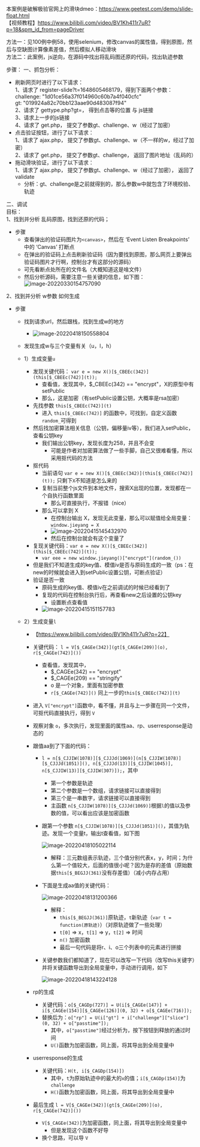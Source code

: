 本案例是破解极验官网上的滑块dmeo：https://www.geetest.com/demo/slide-float.html  
【视频教程】https://www.bilibili.com/video/BV1Kh411r7uR?p=18&spm_id_from=pageDriver

方法一：见100例中例58，使用selenium，修改canvas的属性值，得到原图，然后与空缺图计算像素差值，然后模拟人移动滑块  
方法二：此案例，js逆向，在源码中找出将乱码图还原的代码，找出轨迹参数

步骤：
一、抓包分析：

- 刷新网页时进行了以下请求：  
  1、请求了 register-slide?t=1648605468179，得到下面两个参数：  
         challenge: "1d01ce56a37f014960c60b7a4f040cfc"  
         gt: "019924a82c70bb123aae90d483087f94"  
  2、请求了 gettype.php?gt=， 得到点击等的位置 与 js链接  
  3、请求上一步的js链接  
  4、请求了 get.php， 提交了参数gt、challenge、w（经过了加密）  
- 点击验证按钮，进行了以下请求：  
  1、请求了 ajax.php， 提交了参数gt、challenge、w（不一样的w，经过了加密）  
  2、请求了 get.php， 提交了参数gt、challenge， 返回了图片地址（乱码的）  
- 拖动滑块验证，进行了以下请求：  
  1、请求了 ajax.php， 提交了参数gt、challenge、w（经过了加密）， 返回了 validate  
  - 分析：gt、challenge是之前就得到的，那么参数w中就包含了环境校验、轨迹  

二、调试  
目标：  
1、找到并分析 乱码原图，找到还原的代码；
- 步骤
    - 查看弹出的验证码图片为`<canvas>`，然后在 ‘Event Listen Breakpoints’ 中的 ‘Canvas’ 打断点
    - 在弹出的验证码上点击刷新验证码（因为要找到原图，那么网页上要弹出验证码图片才行啊，控制台才有这部分的源码）
    - 可先看断点处所在的文件名（大概知道这是啥文件）
    - 然后分析源码，需要注意一些关键的信息，如下图：
    ![image-20220330154757090](./jiyan_picture/canvas.png)

2、找到并分析 w参数 如何生成
- 步骤
  - 找到请求url，然后跟栈，找到生成w的地方
  
    - ![image-20220418150558804](./jiyan_picture/image-20220418150558804.png)
  
  - 发现生成w与三个变量有关（u，l，h）
  
  - 1）生成变量`u`
  
    - 发现关键代码： `var e = new X()[$_CBEEc(342)](this[$_CBEEc(742)](t));`
      - 查看值，发现其中，$_CBEEc(342) == "encrypt"，X的原型中有setPublic
      - 那么，这是加密（有setPublic设置公钥，大概率是rsa加密）
    - 先找参数 `this[$_CBEEc(742)](t)`
      - 进入 `this[$_CBEEc(742)]` 的函数中，可找到，自定义函数`random_`可得到
    - 然后找加密算法相关信息（公钥，偏移量iv等），我们进入setPublic，查看公钥key
      - 我们输出公钥key，发现长度为258，并且不会变
        - 可能是作者对加密算法做了一些手脚，自己又很难看懂，所以采用抠代码的方法
    - 抠代码
      - 当前语句 `var e = new X()[$_CBEEc(342)](this[$_CBEEc(742)](t));` 只剩下`X`不知道是怎么来的
      - 复制当前整个js文件到本地文件，搜索X出现的位置，发现都在一个自执行函数里面
        - 那么可直接执行，不报错（nice）
      - 那么可以拿到 X
        - 在控制台输出 X，发现无此变量，那么可以赋值给全局变量： `window.jieyang = X`
        - ![image-20220415145432970](./jiyan_picture/image-20220415145432970.png)
        - 然后在控制台就会有这个变量了
    - 复现关键代码：`var e = new X()[$_CBEEc(342)](this[$_CBEEc(742)](t));`
      - `var eee = new window.jieyang()["encrypt"](random_())`
    - 但是我们不知道生成的key值、模值iv是否与原码生成的一致（ps：在new的时候就会进入到setPublic设置公钥，可断点验证）
    - 验证是否一致
      - 原码生成的key值、模值iv在之前调试的时候已经看到了
      - 复现的代码在控制台执行后，再查看new之后设置的公钥key
        - 设置断点查看值
      - ![image-20220415151157783](./jiyan_picture/image-20220415151157783.png)
  
  - 2）生成变量`l`
  
    - 【https://www.bilibili.com/video/BV1Kh411r7uR?p=22】
  
    - 关键代码： `l = V[$_CAGEe(342)](gt[$_CAGEe(209)](o), r[$_CAGEe(742)]())`
      - 查看值，发现其中，
        - $_CAGEe(342) == "encrypt"
        - $_CAGEe(209) == "stringify"
        - o 是一个对象，里面有加密参数
        - `r[$_CAGEe(742)]()` 同上一步的`this[$_CBEEc(742)](t)`
  
    - 进入 `V["encrypt"]`函数中，看不懂，并且与上一步骤在同一个文件，可抠代码直接执行，得到 `V`
  
    - 观察对象 `o`，多次执行，发现里面的属性aa、rp、userresponse是动态的
  
    - 跟值aa到了下面的代码：
  
      - `l = n[$_CJJIW(1078)][$_CJJJd(1069)](n[$_CJJIW(1078)][$_CJJJd(1051)](), n[$_CJJJd(13)][$_CJJIW(1045)], n[$_CJJIW(13)][$_CJJIW(307)]);`，其中
  
        - 第一个参数是轨迹
        - 第二个参数是一个数组，请求链接可以直接得到
        - 第三个是一串数字，请求链接可以直接得到
        - 主函数 `n[$_CJJIW(1078)][$_CJJJd(1069)]`根据`l`的值以及参数的值，可以看出应该是加密函数
  
      - 跟第一个参数 `n[$_CJJIW(1078)][$_CJJJd(1051)]()`，其值为轨迹。发现一个变量t，输出t查看值，如下图
  
        ![image-20220418105022114](./jiyan_picture/image-20220418105022114.png)
  
        - 解释：三元数组表示轨迹，三个值分别代表x，y，时间；为什么第一个值较大，后面的值很小呢？因为是存的差值（原始数据`this[$_BEGJJ(361)`没有存差值）（减小内存占用）
  
      - 下面是生成aa值的关键代码：
  
        ![image-20220418131200366](./jiyan_picture/image-20220418131200366.png)
  
        - 解释：
          - `this[$_BEGJJ(361)]`原轨迹，`t`新轨迹（`var t = function(原轨迹)`）（对原轨迹做了一些处理）
          - `t[0]` => x，`t[1]` => y，`t[2]` => 时间
          - `n()` 加密函数
          - 最后一句代码是将r、i、o三个列表中的元素进行拼接
  
      - 关键参数我们都知道了，现在可以改写一下代码（改写this关键字）并将关键函数导出到全局变量中，手动进行调用，如下
  
        ![image-20220418143224128](./jiyan_picture/image-20220418143224128.png)
  
    - rp的生成
  
      - 关键代码：`o[$_CAGDp(727)] = U(i[$_CAGEe(147)] + i[$_CAGEe(154)][$_CAGEe(126)](0, 32) + o[$_CAGEe(716)]);`
      - 替换后为：`o["rp"] = U(i["gt"] + i["challenge"]["slice"](0, 32) + o["passtime"]);`
        - 其中，`o["passtime"]`经过分析为，按下按钮到释放的通过时间
        - `U()`函数为加密函数，同上面，将其导出到全局变量中
  
    - userresponse的生成
  
      - 关键代码：`H(t, i[$_CAGDp(154)])`
        - 其中，`t`为原始轨迹中的最大的`x`的值；`i[$_CAGDp(154)]`为`challenge`
        - `H()`函数为加密函数，同上面，将其导出到全局变量中
  
    - 最后生成 `l = V[$_CAGEe(342)](gt[$_CAGEe(209)](o), r[$_CAGEe(742)]())`
  
      - `V[$_CAGEe(342)]`为加密函数，同上面，将其导出到全局变量中
        - 但是发现这个函数不好导
      - 换个思路，可以导 `V`

​					

